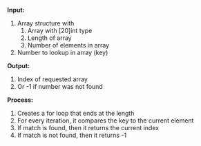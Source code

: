 **Input:**
1. Array structure with
    1. Array with [20]int type
    2. Length of array
    3. Number of elements in array
2. Number to lookup in array (key)

**Output:**
1. Index of requested array
2. Or -1 if number was not found

**Process:**
1. Creates a for loop that ends at the length
2. For every iteration, it compares the key to the current element
3. If match is found, then it returns the current index
4. If match is not found, then it returns -1